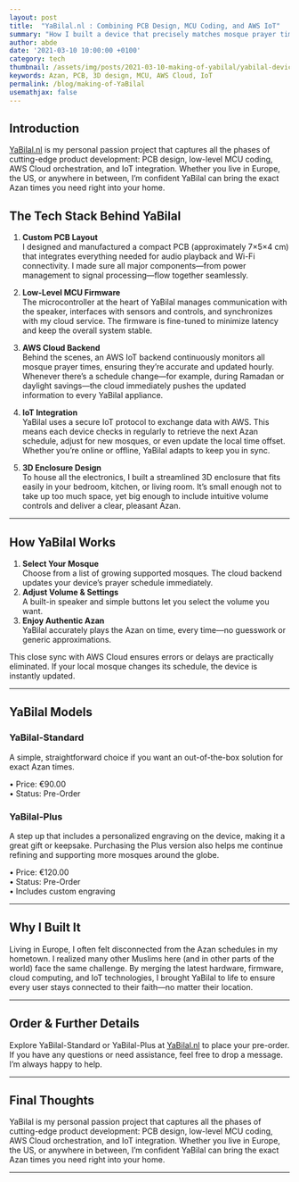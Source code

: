 ```yaml
---
layout: post
title:  "YaBilal.nl : Combining PCB Design, MCU Coding, and AWS IoT"
summary: "How I built a device that precisely matches mosque prayer times using cutting-edge tech"
author: abde
date: '2021-03-10 10:00:00 +0100'
category: tech
thumbnail: /assets/img/posts/2021-03-10-making-of-yabilal/yabilal-device.png
keywords: Azan, PCB, 3D design, MCU, AWS Cloud, IoT
permalink: /blog/making-of-YaBilal
usemathjax: false
---
```


## Introduction

[YaBilal.nl](https://www.yabilal.nl/)  is my personal passion project that captures all the phases of cutting-edge product development: PCB design, low-level MCU coding, AWS Cloud orchestration, and IoT integration. Whether you live in Europe, the US, or anywhere in between, I’m confident YaBilal can bring the exact Azan times you need right into your home.


## The Tech Stack Behind YaBilal

1. **Custom PCB Layout**  
   I designed and manufactured a compact PCB (approximately 7×5×4 cm) that integrates everything needed for audio playback and Wi-Fi connectivity. I made sure all major components—from power management to signal processing—flow together seamlessly.
   
2. **Low-Level MCU Firmware**  
   The microcontroller at the heart of YaBilal manages communication with the speaker, interfaces with sensors and controls, and synchronizes with my cloud service. The firmware is fine-tuned to minimize latency and keep the overall system stable.

3. **AWS Cloud Backend**  
   Behind the scenes, an AWS IoT backend continuously monitors all mosque prayer times, ensuring they’re accurate and updated hourly. Whenever there’s a schedule change—for example, during Ramadan or daylight savings—the cloud immediately pushes the updated information to every YaBilal appliance.

4. **IoT Integration**  
   YaBilal uses a secure IoT protocol to exchange data with AWS. This means each device checks in regularly to retrieve the next Azan schedule, adjust for new mosques, or even update the local time offset. Whether you’re online or offline, YaBilal adapts to keep you in sync.

5. **3D Enclosure Design**  
   To house all the electronics, I built a streamlined 3D enclosure that fits easily in your bedroom, kitchen, or living room. It’s small enough not to take up too much space, yet big enough to include intuitive volume controls and deliver a clear, pleasant Azan.

---

## How YaBilal Works

1. **Select Your Mosque**  
   Choose from a list of growing supported mosques. The cloud backend updates your device’s prayer schedule immediately.  
2. **Adjust Volume & Settings**  
   A built-in speaker and simple buttons let you select the volume you want.  
3. **Enjoy Authentic Azan**  
   YaBilal accurately plays the Azan on time, every time—no guesswork or generic approximations.

This close sync with AWS Cloud ensures errors or delays are practically eliminated. If your local mosque changes its schedule, the device is instantly updated.

---

## YaBilal Models

### YaBilal-Standard
A simple, straightforward choice if you want an out-of-the-box solution for exact Azan times.

• Price: €90.00  
• Status: Pre-Order  

### YaBilal-Plus
A step up that includes a personalized engraving on the device, making it a great gift or keepsake. Purchasing the Plus version also helps me continue refining and supporting more mosques around the globe.

• Price: €120.00  
• Status: Pre-Order  
• Includes custom engraving  

---

## Why I Built It

Living in Europe, I often felt disconnected from the Azan schedules in my hometown. I realized many other Muslims here (and in other parts of the world) face the same challenge. By merging the latest hardware, firmware, cloud computing, and IoT technologies, I brought YaBilal to life to ensure every user stays connected to their faith—no matter their location.

---

## Order & Further Details

Explore YaBilal-Standard or YaBilal-Plus at [YaBilal.nl](https://www.yabilal.nl/) to place your pre-order. If you have any questions or need assistance, feel free to drop a message. I’m always happy to help.

---

## Final Thoughts

YaBilal is my personal passion project that captures all the phases of cutting-edge product development: PCB design, low-level MCU coding, AWS Cloud orchestration, and IoT integration. Whether you live in Europe, the US, or anywhere in between, I’m confident YaBilal can bring the exact Azan times you need right into your home.

---
